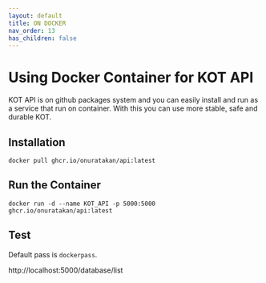 ```yaml
---
layout: default
title: ON DOCKER
nav_order: 13
has_children: false
---
```


# Using Docker Container for KOT API

KOT API is on github packages system and you can easily install and run as a service that run on container. With this you can use more stable, safe and durable KOT.

## Installation
```console
docker pull ghcr.io/onuratakan/api:latest
```

## Run the Container
```console 
docker run -d --name KOT_API -p 5000:5000 ghcr.io/onuratakan/api:latest
```

## Test
Default pass is `dockerpass`.

http://localhost:5000/database/list